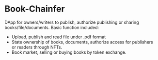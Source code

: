 # Book-Chainfer
DApp for owners/writers to publish, authorize publishing or sharing books/file/documents. Basic function included:
- Upload, publish and read file under .pdf format
- State ownership of books, documents, authorize access for publishers or readers through NFTs.
- Book market, selling or buying books by token exchange.

